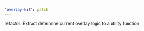 ```yaml
---
"overlay-kit": patch
---
```


refactor: Extract determine current overlay logic to a utility function
